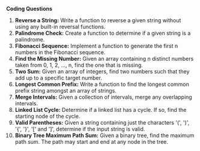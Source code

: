 **Coding Questions**

1. **Reverse a String:**
Write a function to reverse a given string without using any built-in reversal functions.
2. **Palindrome Check:**
Create a function to determine if a given string is a palindrome.
3. **Fibonacci Sequence:**
Implement a function to generate the first n numbers in the Fibonacci sequence.
4. **Find the Missing Number:**
Given an array containing n distinct numbers taken from 0, 1, 2, ..., n, find the one that is missing.
5. **Two Sum:**
Given an array of integers, find two numbers such that they add up to a specific target number.
6. **Longest Common Prefix:**
Write a function to find the longest common prefix string amongst an array of strings.
7. **Merge Intervals:**
Given a collection of intervals, merge any overlapping intervals.
8. **Linked List Cycle:**
Determine if a linked list has a cycle. If so, find the starting node of the cycle.
9. **Valid Parentheses:**
Given a string containing just the characters '(', ')', '{', '}', '[' and ']', determine if the input string is valid.
10. **Binary Tree Maximum Path Sum:**
Given a binary tree, find the maximum path sum. The path may start and end at any node in the tree.